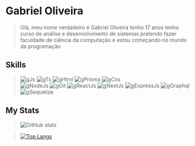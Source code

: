 
# Gabriel Oliveira

> Olá, meu nome verdadeiro é Gabriel Oliveira tenho 17 anos tenho curso de análise e desenvolvimento de sistemas pretendo fazer faculdade de ciência da computação e  estou começando no mundo da programação

## Skills

> ![gJs](https://img.shields.io/badge/javascript-000.svg?style=for-the-badge&logo=javascript&logoColor=white&labelColor=054C5A)
 ![gTs](https://img.shields.io/badge/typescript-000.svg?style=for-the-badge&logo=typescript&logoColor=white&labelColor=054C5A)
 ![gHtml](https://img.shields.io/badge/html-000.svg?style=for-the-badge&logo=html5&logoColor=white&labelColor=054C5A)
  ![gPrisma](https://img.shields.io/badge/Prisma-000.svg?style=for-the-badge&logo=prisma&logoColor=white&labelColor=054C5A)
![gCss](https://img.shields.io/badge/css-000.svg?style=for-the-badge&logo=css3&logoColor=white&labelColor=054C5A) <br>
 ![gNodeJs](https://img.shields.io/badge/node.js-000.svg?style=for-the-badge&logo=node.js&logoColor=white&labelColor=054C5A)
![gGit](https://img.shields.io/badge/git-000.svg?style=for-the-badge&logo=git&logoColor=white&labelColor=054C5A)
![gReactJs](https://img.shields.io/badge/React-000.svg?style=for-the-badge&logo=react&logoColor=white&labelColor=054C5A)
![gNextJs](https://img.shields.io/badge/Next.js-000.svg?style=for-the-badge&logo=next.js&logoColor=white&labelColor=054C5A)
> ![gExpressJs](https://img.shields.io/badge/Express.js-000.svg?style=for-the-badge&logo=express&logoColor=white&labelColor=054C5A)
> ![gGraphql](https://img.shields.io/badge/Graphql-000.svg?style=for-the-badge&logo=graphql&logoColor=white&labelColor=054C5A)
> ![gSequelize](https://img.shields.io/badge/Sequelize-000.svg?style=for-the-badge&logo=sequelize&logoColor=white&labelColor=054C5A)

## My Stats

 <div>
   
 > ![ GitHub stats](https://github-readme-stats.vercel.app/api?username=Greedwy-Blu&show_icons=true&include_all_commits:true&count_private=true&bg_color=054C5A&icon_color=012626&text_color=012626&title_color=1E2735)

>  [![Top Langs](https://github-readme-stats.vercel.app/api/top-langs/?username=Greedwy-Blu&layout=compact&langs_count=5&show_icons=true&bg_color=054C5A&icon_color=1E2735&text_color=012626&title_color=1E2735)](https://github.com/Greedwy-Blu/github-readme-stats)
 
</div>



